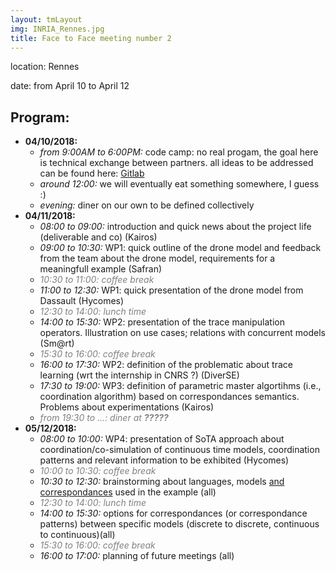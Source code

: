 ```yaml
---
layout: tmLayout
img: INRIA_Rennes.jpg
title: Face to Face meeting number 2
---
```


location: Rennes

date: from April 10 to April 12

## Program:

  * __04/10/2018:__
     * *from 9:00AM to 6:00PM:* code camp: no real progam, the goal here is technical exchange between partners. all ideas to be addressed can be found here: [Gitlab](https://gitlab.inria.fr/glose/management/blob/master/2018-04-TM-F2F/ideas.md)
     * *around 12:00:* we will eventually eat something somewhere, I guess :)
     * *evening:* diner on our own to be defined collectively
  * __04/11/2018:__
     * *08:00 to 09:00:* introduction and quick news about the project life (deliverable and co) (Kairos)
     * *09:00 to 10:30:* WP1: quick outline of the drone model and feedback from the team about the drone model, requirements for a meaningfull example (Safran)
     * *<font color="grey">10:30 to 11:00: coffee break</font>*
     * *11:00 to 12:30:* WP1: quick presentation of the drone model from Dassault (Hycomes)
     * *<font color="grey">12:30 to 14:00: lunch time</font>*
     * *14:00 to 15:30:* WP2: presentation of the trace manipulation operators. Illustration on use cases; relations with concurrent models (Sm@rt)
     * *<font color="grey">15:30 to 16:00: coffee break</font>*
     * *16:00 to 17:30:* WP2: definition of the problematic about trace learning (wrt the internship in CNRS ?) (DiverSE)
     * *17:30 to 19:00:* WP3: definition of parametric master algortihms (i.e., coordination algorithm) based on correspondances semantics. Problems about experimentations (Kairos)
     * *<font color="grey">from 19:30 to ...: diner at **?????**</font>*
  * __05/12/2018:__
     * *08:00 to 10:00:* WP4: presentation of SoTA approach about coordination/co-simulation of continuous time models, coordination patterns and relevant information to be exhibited (Hycomes)
     *  *<font color="grey">10:00 to 10:30: coffee break</font>*
     * *10:30 to 12:30:* brainstorming about languages, models <u>and correspondances</u> used in the example (all)
     *  *<font color="grey">12:30 to 14:00: lunch time</font>*
     * *14:00 to 15:30:* options for correspondances (or correspondance patterns) between specific models (discrete to discrete, continuous to continuous)(all)
     *  *<font color="grey">15:30 to 16:00: coffee break</font>*
     * *16:00 to 17:00:* planning of future meetings (all)
